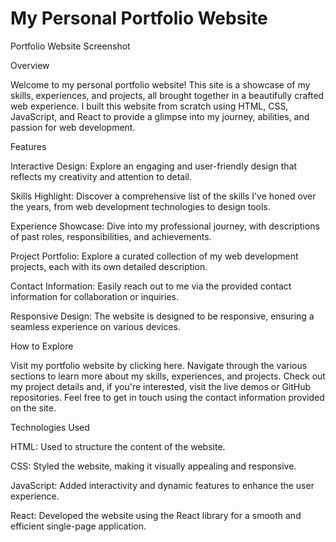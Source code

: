 
# My Personal Portfolio Website

Portfolio Website Screenshot

Overview

Welcome to my personal portfolio website! This site is a showcase of my skills, experiences, and projects, all brought together in a beautifully crafted web experience. I built this website from scratch using HTML, CSS, JavaScript, and React to provide a glimpse into my journey, abilities, and passion for web development.


Features

Interactive Design: Explore an engaging and user-friendly design that reflects my creativity and attention to detail.

Skills Highlight: Discover a comprehensive list of the skills I've honed over the years, from web development technologies to design tools.

Experience Showcase: Dive into my professional journey, with descriptions of past roles, responsibilities, and achievements.

Project Portfolio: Explore a curated collection of my web development projects, each with its own detailed description.

Contact Information: Easily reach out to me via the provided contact information for collaboration or inquiries.

Responsive Design: The website is designed to be responsive, ensuring a seamless experience on various devices.


How to Explore

Visit my portfolio website by clicking here.
Navigate through the various sections to learn more about my skills, experiences, and projects.
Check out my project details and, if you're interested, visit the live demos or GitHub repositories.
Feel free to get in touch using the contact information provided on the site.


Technologies Used

HTML: Used to structure the content of the website.

CSS: Styled the website, making it visually appealing and responsive.

JavaScript: Added interactivity and dynamic features to enhance the user experience.

React: Developed the website using the React library for a smooth and efficient single-page application.
